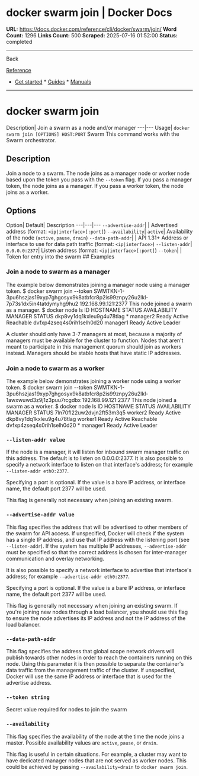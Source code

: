 # docker swarm join | Docker Docs

**URL:** https://docs.docker.com/reference/cli/docker/swarm/join/
**Word Count:** 1296
**Links Count:** 500
**Scraped:** 2025-07-16 01:52:00
**Status:** completed

---

Back

[Reference](https://docs.docker.com/reference/)

  * [Get started](https://docs.docker.com/get-started/)   * [Guides](https://docs.docker.com/guides/)   * [Manuals](https://docs.docker.com/manuals/)

* * *

# docker swarm join

Description| Join a swarm as a node and/or manager   ---|---   Usage| `docker swarm join [OPTIONS] HOST:PORT`      Swarm This command works with the Swarm orchestrator.

## Description

Join a node to a swarm. The node joins as a manager node or worker node based upon the token you pass with the `--token` flag. If you pass a manager token, the node joins as a manager. If you pass a worker token, the node joins as a worker.

## Options

Option| Default| Description   ---|---|---   `--advertise-addr`| | Advertised address \(format: `<ip|interface>[:port]`\)   `--availability`| `active`| Availability of the node \(`active`, `pause`, `drain`\)   `--data-path-addr`| | API 1.31+ Address or interface to use for data path traffic \(format: `<ip|interface>`\)      `--listen-addr`| `0.0.0.0:2377`| Listen address \(format: `<ip|interface>[:port]`\)   `--token`| | Token for entry into the swarm      ## Examples

### Join a node to swarm as a manager

The example below demonstrates joining a manager node using a manager token.               $ docker swarm join --token SWMTKN-1-3pu6hszjas19xyp7ghgosyx9k8atbfcr8p2is99znpy26u2lkl-7p73s1dx5in4tatdymyhg9hu2 192.168.99.121:2377     This node joined a swarm as a manager.          $ docker node ls     ID                           HOSTNAME  STATUS  AVAILABILITY  MANAGER STATUS     dkp8vy1dq1kxleu9g4u78tlag *  manager2  Ready   Active        Reachable     dvfxp4zseq4s0rih1selh0d20    manager1  Ready   Active        Leader     

A cluster should only have 3-7 managers at most, because a majority of managers must be available for the cluster to function. Nodes that aren't meant to participate in this management quorum should join as workers instead. Managers should be stable hosts that have static IP addresses.

### Join a node to swarm as a worker

The example below demonstrates joining a worker node using a worker token.               $ docker swarm join --token SWMTKN-1-3pu6hszjas19xyp7ghgosyx9k8atbfcr8p2is99znpy26u2lkl-1awxwuwd3z9j1z3puu7rcgdbx 192.168.99.121:2377     This node joined a swarm as a worker.          $ docker node ls     ID                           HOSTNAME  STATUS  AVAILABILITY  MANAGER STATUS     7ln70fl22uw2dvjn2ft53m3q5    worker2   Ready   Active     dkp8vy1dq1kxleu9g4u78tlag    worker1   Ready   Active        Reachable     dvfxp4zseq4s0rih1selh0d20 *  manager1  Ready   Active        Leader     

### `--listen-addr value`

If the node is a manager, it will listen for inbound swarm manager traffic on this address. The default is to listen on 0.0.0.0:2377. It is also possible to specify a network interface to listen on that interface's address; for example `--listen-addr eth0:2377`.

Specifying a port is optional. If the value is a bare IP address, or interface name, the default port 2377 will be used.

This flag is generally not necessary when joining an existing swarm.

### `--advertise-addr value`

This flag specifies the address that will be advertised to other members of the swarm for API access. If unspecified, Docker will check if the system has a single IP address, and use that IP address with the listening port \(see `--listen-addr`\). If the system has multiple IP addresses, `--advertise-addr` must be specified so that the correct address is chosen for inter-manager communication and overlay networking.

It is also possible to specify a network interface to advertise that interface's address; for example `--advertise-addr eth0:2377`.

Specifying a port is optional. If the value is a bare IP address, or interface name, the default port 2377 will be used.

This flag is generally not necessary when joining an existing swarm. If you're joining new nodes through a load balancer, you should use this flag to ensure the node advertises its IP address and not the IP address of the load balancer.

### `--data-path-addr`

This flag specifies the address that global scope network drivers will publish towards other nodes in order to reach the containers running on this node. Using this parameter it is then possible to separate the container's data traffic from the management traffic of the cluster. If unspecified, Docker will use the same IP address or interface that is used for the advertise address.

### `--token string`

Secret value required for nodes to join the swarm

### `--availability`

This flag specifies the availability of the node at the time the node joins a master. Possible availability values are `active`, `pause`, or `drain`.

This flag is useful in certain situations. For example, a cluster may want to have dedicated manager nodes that are not served as worker nodes. This could be achieved by passing `--availability=drain` to `docker swarm join`.